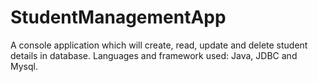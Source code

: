 # StudentManagementApp

A console application which will create, read, update and delete student details in database.
Languages and framework used: Java, JDBC and Mysql.
